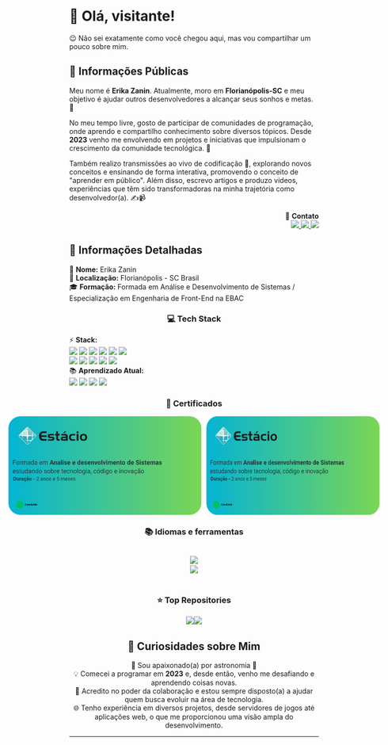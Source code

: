 # 👋 Olá, visitante!

😉 Não sei exatamente como você chegou aqui, mas vou compartilhar um pouco sobre mim. 

## 🌟 Informações Públicas

Meu nome é **Erika Zanin**. Atualmente, moro em **Florianópolis-SC** e meu objetivo é ajudar outros desenvolvedores a alcançar seus sonhos e metas. 🚀

No meu tempo livre, gosto de participar de comunidades de programação, onde aprendo e compartilho conhecimento sobre diversos tópicos. Desde **2023** venho me envolvendo em projetos e iniciativas que impulsionam o crescimento da comunidade tecnológica. 🤝

Também realizo transmissões ao vivo de codificação 🎥, explorando novos conceitos e ensinando de forma interativa, promovendo o conceito de "aprender em público". Além disso, escrevo artigos e produzo vídeos, experiências que têm sido transformadoras na minha trajetória como desenvolvedor(a). ✍️📹

<div align="right">
  <div>
    🌟 <strong>Contato</strong>  
  </div>
  <div>
    <a href="mailto:erikaczbu@gmail.com">
      <img src="https://img.shields.io/badge/-Gmail-%23333?style=for-the-badge&logo=gmail&logoColor=white">
    </a>
    <a href="https://www.linkedin.com/in/erikaczanin">
      <img src="https://img.shields.io/badge/-LinkedIn-%230077B5?style=for-the-badge&logo=linkedin&logoColor=white">
    </a> 
    <a href="https://api.whatsapp.com/send?phone=55489999202985"> 
      <img src="https://img.shields.io/badge/WhatsApp-25D366?style=for-the-badge&logo=whatsapp&logoColor=white">
    </a>
  </div>
</div>

## 📝 Informações Detalhadas
<div>
    <div>👤 <strong>Nome:</strong> Erika Zanin</div>
    <div>📍 <strong>Localização:</strong> Florianópolis - SC Brasil</div>
    <div>🎓 <strong>Formação:</strong> Formada em Análise e Desenvolvimento de Sistemas / Especialização em Engenharia de Front-End na EBAC</div>
   <h3 align="center">💻 Tech Stack</h3>
    <div>⚡ <strong>Stack:</strong>
      <br>
      <img src="https://img.shields.io/badge/React-20232A?style=for-the-badge&logo=react&logoColor=61DAFB">
      <img src="https://img.shields.io/badge/HTML5-E34F26?style=for-the-badge&logo=html5&logoColor=white">
      <img src="https://img.shields.io/badge/CSS-239120?&style=for-the-badge&logo=css3&logoColor=white">
      <img src="https://img.shields.io/badge/JavaScript-F7DF1E?style=for-the-badge&logo=javascript&logoColor=black">
      <img src="https://img.shields.io/badge/GIT-E44C30?style=for-the-badge&logo=git&logoColor=white">
      <img src="https://img.shields.io/badge/GitHub-E44C30?style=for-the-badge&logo=github&logoColor=white">
      <br>
      <img src="https://img.shields.io/badge/Bootstrap-563D7C?style=for-the-badge&logo=bootstrap&logoColor=white">
      <img src="https://img.shields.io/badge/MySQL-00000F?style=for-the-badge&logo=mysql&logoColor=white">
      <img src="https://img.shields.io/badge/Python-3776AB?style=for-the-badge&logo=python&logoColor=white">
      <img src="https://img.shields.io/badge/Node.js-43853D?style=for-the-badge&logo=node.js&logoColor=white">
      <img src="https://img.shields.io/badge/Figma-F24E1E?style=for-the-badge&logo=figma&logoColor=white">
    </div>
    <div>📚 <strong>Aprendizado Atual:</strong> <br>
      <img src="https://img.shields.io/badge/Python-3776AB?style=for-the-badge&logo=python&logoColor=white">
      <img src="https://img.shields.io/badge/Node.js-43853D?style=for-the-badge&logo=node.js&logoColor=white">
      <img src="https://img.shields.io/badge/Ruby-CC342D?style=for-the-badge&logo=ruby&logoColor=white">
      <img src="https://img.shields.io/badge/Bootstrap-563D7C?style=for-the-badge&logo=bootstrap&logoColor=white">
    </div>
</div>

<h3 align="center">🔆 Certificados</h3>
<div align="center" style="display: flex; gap: 10px; justify-content: center;">
    <img src="https://github.com/ErikaCZanin/ErikaCZanin/blob/main/cert1.png" alt="UOM Logo" width="390" style="border-radius: 10px;">
    <img src="https://github.com/ErikaCZanin/ErikaCZanin/blob/main/cert1.png" alt="HGS Logo" width="350" style="border-radius: 10px;">
</div>

<!-- lang-->
<h3 align="center">📚 Idiomas e ferramentas </h3>
<br/>
<div align="center">
  <img src="https://skillicons.dev/icons?i=nodejs,mongodb,bootstrap,htmx,python,javascript,mysql,vscode" /><br>
    <img src="https://skillicons.dev/icons?i=html,css,github,git,htmx,postman,figma,react" /><br>
</div>
<br/>

<div align="center">
  <h3>⭐️ Top Repositories</h3>
  <div style="display: flex; justify-content: center;">
    <a href="https://github.com/ErikaCZanin/viagens_cards">
        <img width=395 src="https://github-readme-stats.vercel.app/api/pin/?username=ErikaCZanin&repo=viagens_cards&theme=light&title_color=000000&icon_color=000000&text_color=000000&bg_color=ffffff" />
    <a href="https://github.com/ErikaCZanin/viagens_cards">
        <img width="395" src="https://github-readme-stats.vercel.app/api/pin/?username=ErikaCZanin&repo=viagens_cards&theme=light&title_color=000000&icon_color=000000&text_color=000000&bg_color=ffffff" />
    </a>
</div>

## 💫 Curiosidades sobre Mim

<div>
    <div>🎉 Sou apaixonado(a) por astronomia 🎉</div>
    <div>💡 Comecei a programar em <strong>2023</strong> e, desde então, venho me desafiando e aprendendo coisas novas.</div>
    <div>🤗 Acredito no poder da colaboração e estou sempre disposto(a) a ajudar quem busca evoluir na área de tecnologia.</div>
    <div>🌐 Tenho experiência em diversos projetos, desde servidores de jogos até aplicações web, o que me proporcionou uma visão ampla do desenvolvimento.</div>
</div>

---
